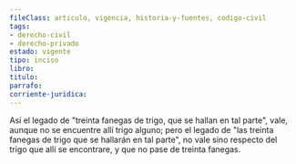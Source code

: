 ```yaml
---
fileClass: articulo, vigencia, historia-y-fuentes, codigo-civil
tags:
- derecho-civil
- derecho-privado
estado: vigente
tipo: inciso
libro:
titulo:
parrafo:
corriente-juridica:
---
```

Así el legado de "treinta fanegas de trigo, que se hallan en tal parte", vale, aunque no se encuentre allí trigo alguno; pero el legado de "las treinta fanegas de trigo que se hallarán en tal parte", no vale sino respecto del trigo que allí se encontrare, y que no pase de treinta fanegas.